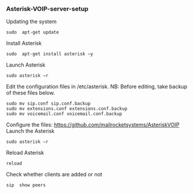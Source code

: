 ### Asterisk-VOIP-server-setup
Updating the system 
```
sudo  apt-get update 
```
Install Asterisk 
```
sudo  apt-get install asterisk –y 
```
Launch Asterisk 
```
sudo asterisk –r  
```
Edit the configuration files in /etc/asterisk. 
NB: Before editing, take backup of these files below.
```
sudo mv sip.conf sip.conf.backup
sudo mv extensions.conf extensions.conf.backup
sudo mv voicemail.conf voicemail.conf.backup
```
Configure the files: https://github.com/mailrocketsystems/AsteriskVOIP 
Launch the Asterisk 
```
sudo asterisk –r  
```
Reload Asterisk 
```
reload
```
Check whether clients are added or not 
```
sip  show peers
```
